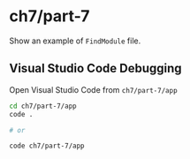 # ch7/part-7

Show an example of `FindModule` file.

## Visual Studio Code Debugging

Open Visual Studio Code from `ch7/part-7/app`

```bash
cd ch7/part-7/app
code .

# or

code ch7/part-7/app
```
